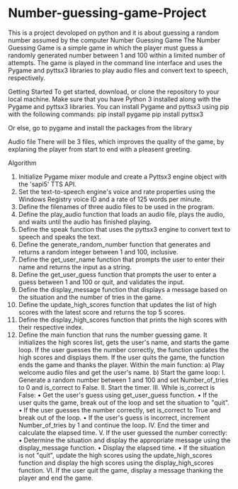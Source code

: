 # Number-guessing-game-Project
This is a project devoloped on python and it is about guessing a random number assumed by the computer
Number Guessing Game
The Number Guessing Game is a simple game in which the player must guess a randomly generated number between 1 and 100 within a limited number of attempts. The game is played in the command line interface and uses the Pygame and pyttsx3 libraries to play audio files and convert text to speech, respectively.

Getting Started
To get started, download, or clone the repository to your local machine. Make sure that you have Python 3 installed along with the Pygame and pyttsx3 libraries. You can install Pygame and pyttsx3 using pip with the following commands:
pip install pygame
pip install pyttsx3

Or else, go to pygame and install the packages from the library

Audio file
There will be 3 files, which improves the quality of the game, by explaning the player from start to end with a pleasent greeting.

Algorithm

1.	Initialize Pygame mixer module and create a Pyttsx3 engine object with the 'sapi5' TTS API.
2.	Set the text-to-speech engine's voice and rate properties using the Windows Registry voice ID and a rate of 125 words per minute.
3.	Define the filenames of three audio files to be used in the program.
4.	Define the play_audio function that loads an audio file, plays the audio, and waits until the audio has finished playing.
5.	Define the speak function that uses the pyttsx3 engine to convert text to speech and speaks the text.
6.	Define the generate_random_number function that generates and returns a random integer between 1 and 100, inclusive.
7.	Define the get_user_name function that prompts the user to enter their name and returns the input as a string.
8.	Define the get_user_guess function that prompts the user to enter a guess between 1 and 100 or quit, and validates the input.
9.	Define the display_message function that displays a message based on the situation and the number of tries in the game.
10.	Define the update_high_scores function that updates the list of high scores with the latest score and returns the top 5 scores.
11.	Define the display_high_scores function that prints the high scores with their respective index.
12.	Define the main function that runs the number guessing game. It initializes the high scores list, gets the user's name, and starts the game loop. If the user guesses the number correctly, the function updates the high scores and displays them. If the user quits the game, the function ends the game and thanks the player.
Within the main function:
a)	Play welcome audio files and get the user's name.
b)	Start the game loop:
I.	Generate a random number between 1 and 100 and set Number_of_tries to 0 and is_correct to False.
II.	Start the timer.
III.	While is_correct is False:
•	Get the user's guess using get_user_guess function.
•	If the user quits the game, break out of the loop and set the situation to "quit".
•	If the user guesses the number correctly, set is_correct to True and break out of the loop.
•	If the user's guess is incorrect, increment Number_of_tries by 1 and continue the loop.
IV.    End the timer and calculate the elapsed time.
V.     If the user guessed the number correctly:
•	Determine the situation and display the appropriate message using the display_message function.
•	Display the elapsed time.
•	If the situation is not "quit", update the high scores using the update_high_scores function and display the high scores using the display_high_scores function.
VI.   If the user quit the game, display a message thanking the player and end the game.
